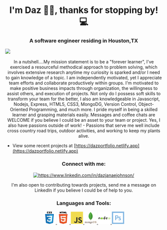 <h1 align="center">I'm Daz 👩🏿‍, thanks for stopping by!💻</h1>
<h3 align="center">A software engineer residing in Houston,TX</h3>
<img src="images/IMG_0826.png">

<p align="center"> In a nutshell....My mission statement is to be a "forever learner", I've exercised a resourceful methodical approach to problem solving, which involves extensive research anytime my curiosity is sparked and/or I need to gain knowledge of a topic. I am independently motivated, yet I appreciate team efforts and collaborate productively within groups. I'm motivated to make positive business impacts through organization, the willingness to assist others, and execution of projects. Not only do I possess soft skills to transform your team for the better, I also am knowledgeable in Javascript, Nodejs, Express, HTML5, CSS3, MongoDG, Version Control, Object-Oriented Programming, and much more. I pride myself in being a skilled learner and grasping materials easily. Messages and coffee chats are WELCOME if you believe I could be an asset to your team or project. 
Yes, I also have passions outside of work! - Passions that serve me well include cross country road trips, outdoor activities, and working to keep my plants alive.</p>

-  View some recent projects at [https://dazportfolio.netlify.app](https://dazportfolio.netlify.app)

<h3 align="center">Connect with me:</h3>
<p align="center">
<!-- <a href="https://twitter.com/webdevnae" target="blank"><img align="center" src="https://raw.githubusercontent.com/rahuldkjain/github-profile-readme-generator/master/src/images/icons/Social/twitter.svg" alt="webdevnae" height="30" width="40" /></a> -->
<a href="https://linkedin.com/in/https://www.linkedin.com/in/dazjanaejohnson/" target="blank"><img align="center" src="https://raw.githubusercontent.com/rahuldkjain/github-profile-readme-generator/master/src/images/icons/Social/linked-in-alt.svg" alt="https://www.linkedin.com/in/dazjanaejohnson/" height="30" width="40" /></a><br>
 <p align="center">I'm also open to contributing towards projects, send me a message on LinkedIn if you believe I could be of help to you.</p>
</p>

<h3 align="center">Languages and Tools:</h3>
<p align="center"> <a href="https://www.w3schools.com/css/" target="_blank" rel="noreferrer"> <img src="https://raw.githubusercontent.com/devicons/devicon/master/icons/css3/css3-original-wordmark.svg" alt="css3" width="40" height="40"/> </a> <a href="https://www.w3.org/html/" target="_blank" rel="noreferrer"> <img src="https://raw.githubusercontent.com/devicons/devicon/master/icons/html5/html5-original-wordmark.svg" alt="html5" width="40" height="40"/> </a> <a href="https://developer.mozilla.org/en-US/docs/Web/JavaScript" target="_blank" rel="noreferrer"> <img src="https://raw.githubusercontent.com/devicons/devicon/master/icons/javascript/javascript-original.svg" alt="javascript" width="40" height="40"/> </a> <a href="https://www.mongodb.com/" target="_blank" rel="noreferrer"> <img src="https://raw.githubusercontent.com/devicons/devicon/master/icons/mongodb/mongodb-original-wordmark.svg" alt="mongodb" width="40" height="40"/> </a> <a href="https://nodejs.org" target="_blank" rel="noreferrer"> <img src="https://raw.githubusercontent.com/devicons/devicon/master/icons/nodejs/nodejs-original-wordmark.svg" alt="nodejs" width="40" height="40"/> </a> <a href="https://www.photoshop.com/en" target="_blank" rel="noreferrer"> <img src="https://raw.githubusercontent.com/devicons/devicon/master/icons/photoshop/photoshop-line.svg" alt="photoshop" width="40" height="40"/> <!-- </a> <a href="https://reactjs.org/" target="_blank" rel="noreferrer"> <img src="https://raw.githubusercontent.com/devicons/devicon/master/icons/react/react-original-wordmark.svg" alt="react" width="40" height="40"/> </a> <a href="https://sass-lang.com" target="_blank" rel="noreferrer"> <img src="https://raw.githubusercontent.com/devicons/devicon/master/icons/sass/sass-original.svg" alt="sass" width="40" height="40"/> </a> --> </p>

<!---
Dazjanae/Dazjanae is a ✨ special ✨ repository because its `README.md` (this file) appears on your GitHub profile.
You can click the Preview link to take a look at your changes...
--->
